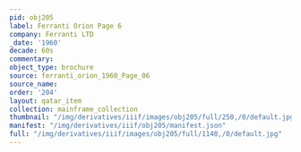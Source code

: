 ```yaml
---
pid: obj205
label: Ferranti Orion Page 6
company: Ferranti LTD
_date: '1960'
decade: 60s
commentary:
object_type: brochure
source: ferranti_orion_1960_Page_06
source_name:
order: '204'
layout: qatar_item
collection: mainframe_collection
thumbnail: "/img/derivatives/iiif/images/obj205/full/250,/0/default.jpg"
manifest: "/img/derivatives/iiif/obj205/manifest.json"
full: "/img/derivatives/iiif/images/obj205/full/1140,/0/default.jpg"
---
```

